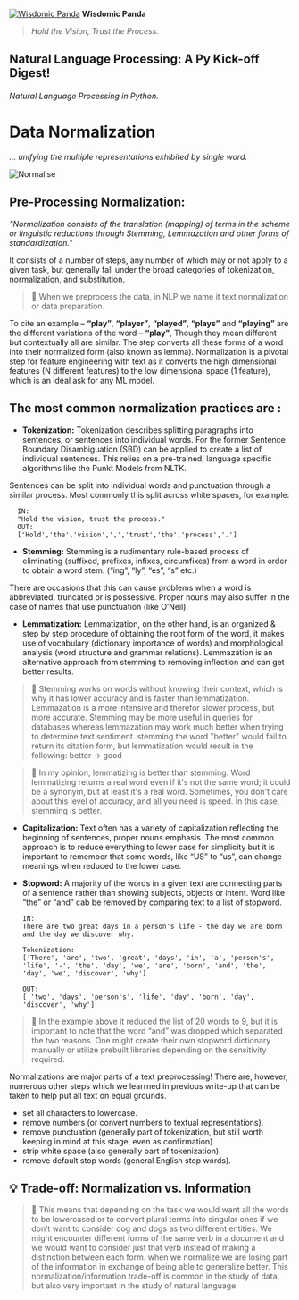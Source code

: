 [![Wisdomic Panda](https://github.com/robagwe/wisdomic-panda/blob/master/imgs/panda.png)](http://www.rohanbagwe.com/)  **Wisdomic Panda**
> *Hold the Vision, Trust the Process.*

## Natural Language Processing: A Py Kick-off Digest! 
###### Natural Language Processing in Python.

# Data Normalization
*... unifying the multiple representations exhibited by single word.*

![Normalise](https://github.com/robagwe/wisdomic-panda/blob/master/imgs/normal.png)

## Pre-Processing Normalization:

*"Normalization consists of the translation (mapping) of terms in the scheme or linguistic reductions through Stemming, Lemmazation and other forms of standardization."*

It consists of a number of steps, any number of which may or not apply to a given task, but generally fall under the broad categories of tokenization, normalization, and substitution.

> :pushpin: When we preprocess the data, in NLP we name it text normalization or data preparation.


To cite an example – **“play”**, **“player”**, **“played”**, **“plays”** and **“playing”** are the different variations of the word – **“play”**, Though they mean different but contextually all are similar. The step converts all these forms of a word into their normalized form (also known as lemma). Normalization is a pivotal step for feature engineering with text as it converts the high dimensional features (N different features) to the low dimensional space (1 feature), which is an ideal ask for any ML model.


## The most common normalization practices are :

- **Tokenization:** Tokenization describes splitting paragraphs into sentences, or sentences into individual words. For the former Sentence Boundary Disambiguation (SBD) can be applied to create a list of individual sentences. This relies on a pre-trained, language specific algorithms like the Punkt Models from NLTK.

Sentences can be split into individual words and punctuation through a similar process. Most commonly this split across white spaces, for example:

      IN:
      "Hold the vision, trust the process."
      OUT:
      ['Hold','the','vision',',','trust','the','process','.']
      

- **Stemming:**  Stemming is a rudimentary rule-based process of eliminating (suffixed, prefixes, infixes, circumfixes) from a word in order to obtain a word stem. (“ing”, “ly”, “es”, “s” etc.)

      
There are occasions that this can cause problems when a word is abbreviated, truncated or is possessive. Proper nouns may also suffer in the case of names that use punctuation (like O’Neil).





- **Lemmatization:** Lemmatization, on the other hand, is an organized & step by step procedure of obtaining the root form of the word, it makes use of vocabulary (dictionary importance of words) and morphological analysis (word structure and grammar relations). Lemmazation is an alternative approach from stemming to removing inflection and can get better results.


> :pushpin: Stemming works on words without knowing their context, which is why it has lower accuracy and is faster than lemmatization. Lemmazation is a more intensive and therefor slower process, but more accurate. Stemming may be more useful in queries for databases whereas lemmazation may work much better when trying to determine text sentiment. stemming the word "better" would fail to return its citation form, but lemmatization would result in the following: better → good

> :pushpin: In my opinion, lemmatizing is better than stemming. Word lemmatizing returns a real word even if it's not the same word; it could be a synonym, but at least it's a real word. Sometimes, you don't care about this level of accuracy, and all you need is speed. In this case, stemming is better.


- **Capitalization:** Text often has a variety of capitalization reflecting the beginning of sentences, proper nouns emphasis. The most common approach is to reduce everything to lower case for simplicity but it is important to remember that some words, like “US” to “us”, can change meanings when reduced to the lower case.

- **Stopword:** A majority of the words in a given text are connecting parts of a sentence rather than showing subjects, objects or intent. Word like “the” or “and” cab be removed by comparing text to a list of stopword.

      IN:
      There are two great days in a person's life - the day we are born and the day we discover why.
      
      Tokenization:
      ['There', 'are', 'two', 'great', 'days', 'in', 'a', 'person's', 'life', '-', 'the', 'day', 'we', 'are', 'born', 'and', 'the', 'day', 'we', 'discover', 'why']
      
      OUT:
      [ 'two', 'days', 'person's', 'life', 'day', 'born', 'day', 'discover', 'why']

> :pushpin:  In the example above it reduced the list of 20 words to 9, but it is important to note that the word “and” was dropped which separated the two reasons. One might create their own stopword dictionary manually or utilize prebuilt libraries depending on the sensitivity required.

Normalizations are major parts of a text preprocessing! 
There are, however, numerous other steps which we learrned in previous write-up that can be taken to help put all text on equal grounds.


-	set all characters to lowercase.
-	remove numbers (or convert numbers to textual representations).
-	remove punctuation (generally part of tokenization, but still worth keeping in mind at this stage, even as confirmation).
-	strip white space (also generally part of tokenization).
-	remove default stop words (general English stop words).


## :bulb: Trade-off: Normalization vs. Information


> :pushpin: This means that depending on the task we would want all the words to be lowercased or to convert plural terms into singular ones if we don’t want to consider dog and dogs as two different entities.
We might encounter different forms of the same verb in a document and we would want to consider just that verb instead of making a distinction between each form.
when we normalize we are losing part of the information in exchange of being able to generalize better.
This normalization/information trade-off is common in the study of data, but also very important in the study of natural language.
